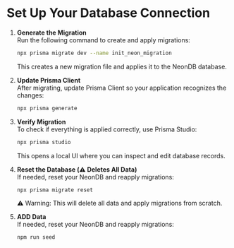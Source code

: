 # Set Up Your Database Connection


1. **Generate the Migration**  
    Run the following command to create and apply migrations:

    ```sh
    npx prisma migrate dev --name init_neon_migration
    ```

    This creates a new migration file and applies it to the NeonDB database.


2. **Update Prisma Client**  
    After migrating, update Prisma Client so your application recognizes the changes:

    ```sh
    npx prisma generate
    ```

3. **Verify Migration**  
    To check if everything is applied correctly, use Prisma Studio:

    ```sh
    npx prisma studio
    ```

    This opens a local UI where you can inspect and edit database records.


4. **Reset the Database (⚠️ Deletes All Data)**  
    If needed, reset your NeonDB and reapply migrations:

    ```sh
    npx prisma migrate reset
    ```

    ⚠️ Warning: This will delete all data and apply migrations from scratch.


5. **ADD Data**  
    If needed, reset your NeonDB and reapply migrations:

    ```sh
    npm run seed
    ```
